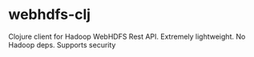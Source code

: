 webhdfs-clj
===========

Clojure client for Hadoop WebHDFS Rest API. Extremely lightweight. No Hadoop deps. Supports security
